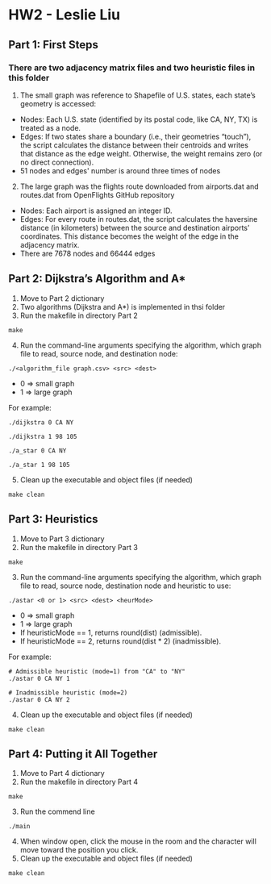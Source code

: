 # HW2 - Leslie Liu
## Part 1: First Steps
### There are two adjacency matrix files and two heuristic files in this folder
1. The small graph was reference to Shapefile of U.S. states, each state’s geometry is accessed:
- Nodes: Each U.S. state (identified by its postal code, like CA, NY, TX) is treated as a node.
- Edges: If two states share a boundary (i.e., their geometries “touch”), the script calculates the distance between their centroids and writes that distance as the edge weight. Otherwise, the weight remains zero (or no direct connection).
- 51 nodes and edges' number is around three times of nodes

2. The large graph was the flights route downloaded from airports.dat and routes.dat from OpenFlights GitHub repository
- Nodes: Each airport is assigned an integer ID. 
- Edges: For every route in routes.dat, the script calculates the haversine distance (in kilometers) between the source and destination airports’ coordinates. This distance becomes the weight of the edge in the adjacency matrix.
- There are 7678 nodes and 66444 edges



## Part 2: Dijkstra’s Algorithm and A*
1. Move to Part 2 dictionary
2. Two algorithms (Dijkstra and A*) is implemented in thsi folder
3. Run the makefile in directory Part 2

```
make
```
4. Run the command-line arguments specifying the algorithm, which graph file to read, source node, and destination node:
```
./<algorithm_file graph.csv> <src> <dest>
```
- 0 => small graph
- 1 => large graph

For example:
```
./dijkstra 0 CA NY
```
```
./dijkstra 1 98 105
```
```
./a_star 0 CA NY
```
```
./a_star 1 98 105
```
5. Clean up the executable and object files (if needed)
```
make clean
```

## Part 3: Heuristics
1. Move to Part 3 dictionary
2. Run the makefile in directory Part 3

```
make
```
3. Run the command-line arguments specifying the algorithm, which graph file to read, source node, destination node and heuristic to use:
```
./astar <0 or 1> <src> <dest> <heurMode>
```
- 0 => small graph
- 1 => large graph
- If heuristicMode == 1, returns round(dist) (admissible).
- If heuristicMode == 2, returns round(dist * 2) (inadmissible).

For example:
```
# Admissible heuristic (mode=1) from "CA" to "NY"
./astar 0 CA NY 1

# Inadmissible heuristic (mode=2)
./astar 0 CA NY 2
```
4. Clean up the executable and object files (if needed)
```
make clean
```

## Part 4: Putting it All Together 
1. Move to Part 4 dictionary
2. Run the makefile in directory Part 4

```
make
```
3. Run the commend line
```
./main
```
4. When window open, click the mouse in the room and the character will move toward the position you click. 
5. Clean up the executable and object files (if needed)
```
make clean
```